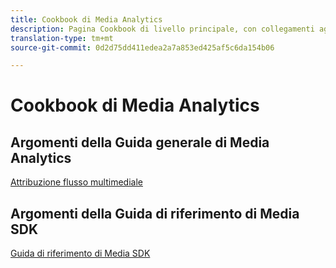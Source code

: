 ```yaml
---
title: Cookbook di Media Analytics
description: Pagina Cookbook di livello principale, con collegamenti agli argomenti relativi alla MA e collegamenti specifici per l’SDK.
translation-type: tm+mt
source-git-commit: 0d2d75dd411edea2a7a853ed425af5c6da154b06

---
```



# Cookbook di Media Analytics

## Argomenti della Guida generale di Media Analytics

[Attribuzione flusso multimediale](/help/media-analytics-cookbook/media-dimensions.md)

## Argomenti della Guida di riferimento di Media SDK

[Guida di riferimento di Media SDK](/help/sdk-implement/cookbook/sdk-cookbook-overview.md)
